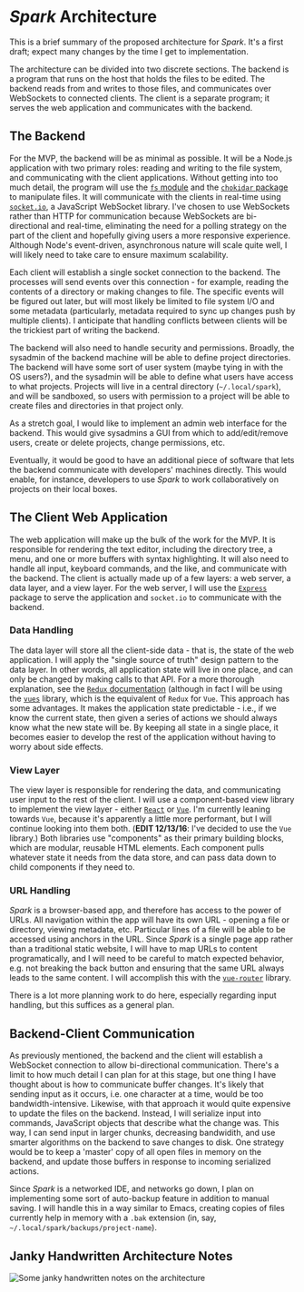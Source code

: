 # *Spark* Architecture
This is a brief summary of the proposed architecture for *Spark*. It's a first draft; expect many changes by the time I get to implementation.

The architecture can be divided into two discrete sections. The backend is a program that runs on the host that holds the files to be edited. The backend reads from and writes to those files, and communicates over WebSockets to connected clients. The client is a separate program; it serves the web application and communicates with the backend.

## The Backend
For the MVP, the backend will be as minimal as possible. It will be a Node.js application with two primary roles: reading and writing to the file system, and communicating with the client applications. Without getting into too much detail, the program will use the [`fs` module](https://nodejs.org/api/fs.html) and the [`chokidar` package](https://github.com/paulmillr/chokidar) to manipulate files. It will communicate with the clients in real-time using [`socket.io`](https://socket.io), a JavaScript WebSocket library. I've chosen to use WebSockets rather than HTTP for communication because WebSockets are bi-directional and real-time, eliminating the need for a polling strategy on the part of the client and hopefully giving users a more responsive experience. Although Node's event-driven, asynchronous nature will scale quite well, I will likely need to take care to ensure maximum scalability.

Each client will establish a single socket connection to the backend. The processes will send events over this connection - for example, reading the contents of a directory or making changes to file. The specific events will be figured out later, but will most likely be limited to file system I/O and some metadata (particularly, metadata required to sync up changes push by multiple clients). I anticipate that handling conflicts between clients will be the trickiest part of writing the backend.

The backend will also need to handle security and permissions. Broadly, the sysadmin of the backend machine will be able to define project directories. The backend will have some sort of user system (maybe tying in with the OS users?), and the sysadmin will be able to define what users have access to what projects. Projects will live in a central directory (`~/.local/spark`), and will be sandboxed, so users with permission to a project will be able to create files and directories in that project only.

As a stretch goal, I would like to implement an admin web interface for the backend. This would give sysadmins a GUI from which to add/edit/remove users, create or delete projects, change permissions, etc.

Eventually, it would be good to have an additional piece of software that lets the backend communicate with developers' machines directly. This would enable, for instance, developers to use *Spark* to work collaboratively on projects on their local boxes.

## The Client Web Application
The web application will make up the bulk of the work for the MVP. It is responsible for rendering the text editor, including the directory tree, a menu, and one or more buffers with syntax highlighting. It will also need to handle all input, keyboard commands, and the like, and communicate with the backend. The client is actually made up of a few layers: a web server, a data layer, and a view layer. For the web server, I will use the [`Express`](https://expressjs.com) package to serve the application and `socket.io` to communicate with the backend. 

### Data Handling
The data layer will store all the client-side data - that is, the state of the web application. I will apply the "single source of truth" design pattern to the data layer. In other words, all application state will live in one place, and can only be changed by making calls to that API. For a more thorough explanation, see the [`Redux` documentation](https://github.com/reactjs/redux) (although in fact I will be using the [`vues`](https://github.com/vuejs/vuex) library, which is the equivalent of `Redux` for `Vue`. This approach has some advantages. It makes the application state predictable - i.e., if we know the current state, then given a series of actions we should always know what the new state will be. By keeping all state in a single place, it becomes easier to develop the rest of the application without having to worry about side effects.

### View Layer
The view layer is responsible for rendering the data, and communicating user input to the rest of the client. I will use a component-based view library to implement the view layer - either [`React`](https://reactjs.org) or [`Vue`](https://vuejs.org). I'm currently leaning towards `Vue`, because it's apparently a little more performant, but I will continue looking into them both.  (**EDIT 12/13/16**: I've decided to use the `Vue` library.) Both libraries use "components" as their primary building blocks, which are modular, reusable HTML elements. Each component pulls whatever state it needs from the data store, and can pass data down to child components if they need to.

### URL Handling
*Spark* is a browser-based app, and therefore has access to the power of URLs. All navigation within the app will have its own URL - opening a file or directory, viewing metadata, etc. Particular lines of a file will be able to be accessed using anchors in the URL. Since *Spark* is a single page app rather than a traditional static website, I will have to map URLs to content programatically, and I will need to be careful to match expected behavior, e.g. not breaking the back button and ensuring that the same URL always leads to the same content. I will accomplish this with the [`vue-router`](https://github.com/vuejs/vue-router) library.

There is a lot more planning work to do here, especially regarding input handling, but this suffices as a general plan.

## Backend-Client Communication
As previously mentioned, the backend and the client will establish a WebSocket connection to allow bi-directional communication. There's a limit to how much detail I can plan for at this stage, but one thing I have thought about is how to communicate buffer changes. It's likely that sending input as it occurs, i.e. one character at a time, would be too bandwidth-intensive. Likewise, with that approach it would quite expensive to update the files on the backend. Instead, I will serialize input into commands, JavaScript objects that describe what the change was. This way, I can send input in larger chunks, decreasing bandwidith, and use smarter algorithms on the backend to save changes to disk. One strategy would be to keep a 'master' copy of all open files in memory on the backend, and update those buffers in response to incoming serialized actions.

Since *Spark* is a networked IDE, and networks go down, I plan on implementing some sort of auto-backup feature in addition to manual saving. I will handle this in a way similar to Emacs, creating copies of files currently help in memory with a `.bak` extension (in, say, `~/.local/spark/backups/project-name`).

## Janky Handwritten Architecture Notes
![Some janky handwritten notes on the architecture](assets/images/janky-architecture-notes.jpg)

